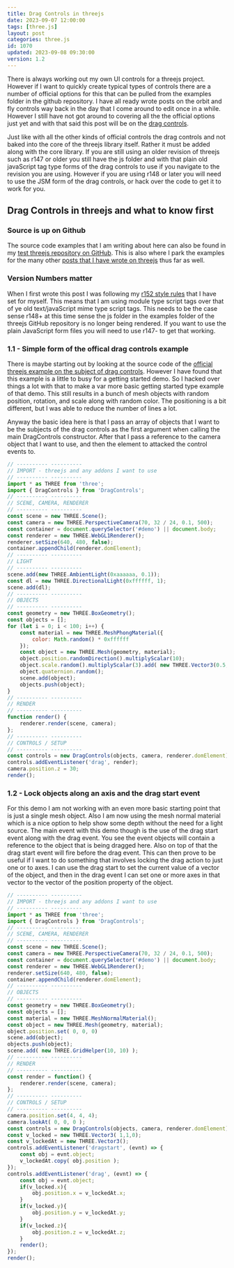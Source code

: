 ```yaml
---
title: Drag Controls in threejs
date: 2023-09-07 12:00:00
tags: [three.js]
layout: post
categories: three.js
id: 1070
updated: 2023-09-08 09:30:00
version: 1.2
---
```


There is always working out my own UI controls for a threejs project. However if I want to quickly create typical types of controls there are a number of official options for this that can be pulled from the examples folder in the github repository. I have all ready wrote posts on the orbit and fly controls way back in the day that I come around to edit once in a while. However I still have not got around to covering all the the official options just yet and with that said this post will be on the [drag controls](https://threejs.org/docs/#examples/en/controls/DragControls).

Just like with all the other kinds of official controls the drag controls and not baked into the core of the threejs library itself. Rather it must be added along with the core library. If you are still using an older revision of threejs such as r147 or older you still have the js folder and with that plain old javaScript tag type forms of the drag controls to use if you navigate to the revision you are using. However if you are using r148 or later you will need to use the JSM form of the drag controls, or hack over the code to get it to work for you.

<!-- more -->

## Drag Controls in threejs and what to know first

### Source is up on Github

The source code examples that I am writing about here can also be found in my [test threejs repository on GitHub](https://github.com/dustinpfister/test_threejs/tree/master/views/forpost/threejs-drag-controls). This is also where I park the examples for the many other [posts that I have wrote on threejs](/categories/three-js/) thus far as well.

### Version Numbers matter

When I first wrote this post I was following my [r152 style rules](https://github.com/dustinpfister/test_threejs/blob/master/views/demos/r152/README.md) that I have set for myself. This means that I am using module type script tags over that of ye old text\/javaScript mime type script tags. This needs to be the case sense r148+ at this time sense the js folder in the examples folder of the threejs GitHub repository is no longer being rendered. If you want to use the plain JavaScript form files you will need to use r147- to get that working.



### 1.1 - Simple form of the offical drag controls example

There is maybe starting out by looking at the source code of the [official threejs example on the subject of drag controls](https://github.com/mrdoob/three.js/blob/r152/examples/misc_controls_drag.html). However I have found that this example is a little to busy for a getting started demo. So I hacked over things a lot with that to make a var more basic getting started type example of that demo. This still results in a bunch of mesh objects with random position, rotation, and  scale along with random color. The positioning is a bit different, but I was able to reduce the number of lines a lot.

Anyway the basic idea here is that I pass an array of objects that I want to be the subjects of the drag controls as the first argument when calling the main DragControls constructor. After that I pass a reference to the camera object that I want to use, and then the element to attacked the control events to.

```js
// ---------- ----------
// IMPORT - threejs and any addons I want to use
// ---------- ----------
import * as THREE from 'three';
import { DragControls } from 'DragControls';
// ---------- ----------
// SCENE, CAMERA, RENDERER
// ---------- ----------
const scene = new THREE.Scene();
const camera = new THREE.PerspectiveCamera(70, 32 / 24, 0.1, 500);
const container = document.querySelector('#demo') || document.body;
const renderer = new THREE.WebGL1Renderer();
renderer.setSize(640, 480, false);
container.appendChild(renderer.domElement);
// ---------- ----------
// LIGHT
// ---------- ----------
scene.add(new THREE.AmbientLight(0xaaaaaa, 0.1));
const dl = new THREE.DirectionalLight(0xffffff, 1);
scene.add(dl);
// ---------- ----------
// OBJECTS
// ---------- ----------
const geometry = new THREE.BoxGeometry();
const objects = [];
for (let i = 0; i < 100; i++) {
    const material = new THREE.MeshPhongMaterial({
        color: Math.random() * 0xffffff
    });
    const object = new THREE.Mesh(geometry, material);
    object.position.randomDirection().multiplyScalar(10);
    object.scale.random().multiplyScalar(3).add( new THREE.Vector3(0.5, 0.5, 0.5) );
    object.quaternion.random();
    scene.add(object);
    objects.push(object);
}
// ---------- ----------
// RENDER
// ---------- ----------
function render() {
    renderer.render(scene, camera);
};
// ---------- ----------
// CONTROLS / SETUP
// ---------- ----------
const controls = new DragControls(objects, camera, renderer.domElement);
controls.addEventListener('drag', render);
camera.position.z = 30;
render();
```

### 1.2 - Lock objects along an axis and the drag start event

For this demo I am not working with an even more basic starting point that is just a single mesh object. Also I am now using the mesh normal material which is a nice option to help show some depth without the need for a light source. The main event with this demo though is the use of the drag start event along with the drag event. You see the event objects will contain a reference to the object that is being dragged here. Also on top of that the drag start event will fire before the drag event. This can then prove to be useful if I want to do something that involves locking the drag action to just one or to axes. I can use the drag start to set the current value of a vector of the object, and then in the drag event I can set one or more axes in that vector to the vector of the position property of the object.

```js
// ---------- ----------
// IMPORT - threejs and any addons I want to use
// ---------- ----------
import * as THREE from 'three';
import { DragControls } from 'DragControls';
// ---------- ----------
// SCENE, CAMERA, RENDERER
// ---------- ----------
const scene = new THREE.Scene();
const camera = new THREE.PerspectiveCamera(70, 32 / 24, 0.1, 500);
const container = document.querySelector('#demo') || document.body;
const renderer = new THREE.WebGL1Renderer();
renderer.setSize(640, 480, false);
container.appendChild(renderer.domElement);
// ---------- ----------
// OBJECTS
// ---------- ----------
const geometry = new THREE.BoxGeometry();
const objects = [];
const material = new THREE.MeshNormalMaterial();
const object = new THREE.Mesh(geometry, material);
object.position.set( 0, 0, 0)
scene.add(object);
objects.push(object);
scene.add( new THREE.GridHelper(10, 10) );
// ---------- ----------
// RENDER
// ---------- ----------
const render = function() {
    renderer.render(scene, camera);
};
// ---------- ----------
// CONTROLS / SETUP
// ---------- ----------
camera.position.set(4, 4, 4);
camera.lookAt( 0, 0, 0 );
const controls = new DragControls(objects, camera, renderer.domElement);
const v_locked = new THREE.Vector3( 1,1,0);
const v_lockedAt = new THREE.Vector3();
controls.addEventListener('dragstart', (evnt) => {
    const obj = evnt.object;
    v_lockedAt.copy( obj.position );
});
controls.addEventListener('drag', (evnt) => {
    const obj = evnt.object;
    if(v_locked.x){
        obj.position.x = v_lockedAt.x;
    }
    if(v_locked.y){
        obj.position.y = v_lockedAt.y;
    }
    if(v_locked.z){
        obj.position.z = v_lockedAt.z;
    }
    render();
});
render();
```
